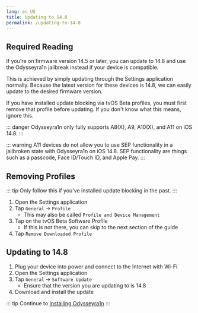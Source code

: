 ```yaml
---
lang: en_US
title: Updating to 14.8
permalink: /updating-to-14-8
---
```


## Required Reading

If you're on firmware version 14.5 or later, you can update to 14.8 and use the Odysseyra1n jailbreak instead if your device is compatible.

This is achieved by simply updating through the Settings application normally. Because the latest version for these devices is 14.8, we can easily update to the desired firmware version.

If you have installed update blocking via tvOS Beta profiles, you must first remove that profile before updating. If you don't know what this means, ignore this.

::: danger
Odysseyra1n only fully supports A8(X), A9, A10(X), and A11 on iOS 14.8.
:::

::: warning
A11 devices do not allow you to use SEP functionality in a jailbroken state with Odysseyra1n on iOS 14.8. SEP functionality are things such as a passcode, Face ID/Touch ID, and Apple Pay.
:::

## Removing Profiles

::: tip
Only follow this if you've installed update blocking in the past.
:::

1. Open the Settings application
1. Tap `General` -> `Profile`
    - This may also be called `Profile and Device Management`
1. Tap on the tvOS Beta Software Profile
    - If this is not there, you can skip to the next section of the guide
1. Tap `Remove Downloaded Profile`

## Updating to 14.8

1. Plug your device into power and connect to the Internet with Wi-Fi
1. Open the Settings application
1. Tap `General` -> `Software Update`
    - Ensure that the version you are updating to is 14.8
1. Download and install the update

::: tip
Continue to [Installing Odysseyra1n](installing-odysseyra1n)
:::